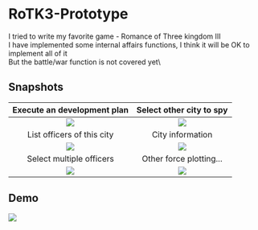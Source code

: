 # RoTK3-Prototype

I tried to write my favorite game - Romance of Three kingdom III\
I have implemented some internal affairs functions, I think it will be OK to implement all of it\
But the battle/war function is not covered yet\

<h2>Snapshots</h2> 

Execute an development plan|  Select other city to spy
:-----------:|:------:
![](https://r96922081.github.io/images/rtk3_1.png)|![](https://r96922081.github.io/images/rtk3_2.png)
List officers of this city| City information
![](https://r96922081.github.io/images/rtk3_3.png)|![](https://r96922081.github.io/images/rtk3_4.png)
Select multiple officers| Other force plotting...
![](https://r96922081.github.io/images/rtk3_5.png)|![](https://r96922081.github.io/images/rtk3_6.png)

<h2>Demo</h2>

![](https://r96922081.github.io/images/rtk3_gif1.gif)
